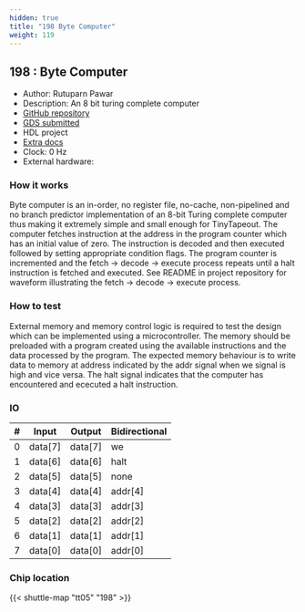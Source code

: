 ```yaml
---
hidden: true
title: "198 Byte Computer"
weight: 119
---
```


## 198 : Byte Computer

* Author: Rutuparn Pawar
* Description: An 8 bit turing complete computer
* [GitHub repository](https://github.com/InputBlackBoxOutput/Byte-Computer)
* [GDS submitted](https://github.com/InputBlackBoxOutput/Byte-Computer/actions/runs/6722234412)
* HDL project
* [Extra docs](https://github.com/InputBlackBoxOutput/Byte-Computer)
* Clock: 0 Hz
* External hardware: 



### How it works

Byte computer is an in-order, no register file, no-cache, non-pipelined and no branch predictor implementation of an 8-bit Turing complete computer thus making it extremely simple and small enough for TinyTapeout.
The computer fetches instruction at the address in the program counter which has an initial value of zero.
The instruction is decoded and then executed followed by setting appropriate condition flags.
The program counter is incremented and the fetch -> decode -> execute process repeats until a halt instruction is fetched and executed.
See README in project repository for waveform illustrating the fetch -> decode -> execute process.


### How to test

External memory and memory control logic is required to test the design which can be implemented using a microcontroller.
The memory should be preloaded with a program created using the available instructions and the data processed by the program.
The expected memory behaviour is to write data to memory at address indicated by the addr signal when we signal is high and vice versa.
The halt signal indicates that the computer has encountered and ececuted a halt instruction.


### IO

| # | Input        | Output       | Bidirectional      |
|---|--------------|--------------| -------------------|
| 0 | data[7]  | data[7] | we |
| 1 | data[6]  | data[6] | halt |
| 2 | data[5]  | data[5] | none |
| 3 | data[4]  | data[4] | addr[4] |
| 4 | data[3]  | data[3] | addr[3] |
| 5 | data[2]  | data[2] | addr[2] |
| 6 | data[1]  | data[1] | addr[1] |
| 7 | data[0]  | data[0] | addr[0] |

### Chip location

{{< shuttle-map "tt05" "198" >}}
